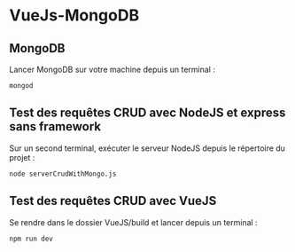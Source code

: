 # VueJs-MongoDB

## MongoDB

Lancer MongoDB sur votre machine depuis un terminal :
```
mongod
```

## Test des requêtes CRUD avec NodeJS et express sans framework

Sur un second terminal, exécuter le serveur NodeJS depuis le répertoire du projet :
```
node serverCrudWithMongo.js 
```

## Test des requêtes CRUD avec VueJS

Se rendre dans le dossier VueJS/build et lancer depuis un terminal :
```
npm run dev
```

